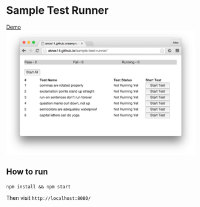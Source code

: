 # Sample Test Runner

[Demo](http://akras14.github.io/sample-test-runner/)
![Demo Image](./demo.png)
## How to run

`npm install && npm start`

Then visit `http://localhost:8080/`
